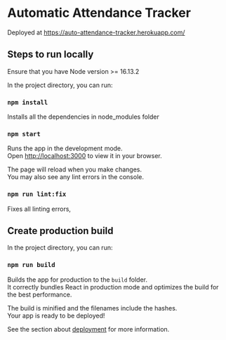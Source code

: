 # Automatic Attendance Tracker

Deployed at https://auto-attendance-tracker.herokuapp.com/

## Steps to run locally

Ensure that you have Node version >= 16.13.2

In the project directory, you can run:

### `npm install`

Installs all the dependencies in node_modules folder

### `npm start`

Runs the app in the development mode.\
Open [http://localhost:3000](http://localhost:3000) to view it in your browser.

The page will reload when you make changes.\
You may also see any lint errors in the console.

### `npm run lint:fix`

Fixes all linting errors,

## Create production build

In the project directory, you can run:

### `npm run build`

Builds the app for production to the `build` folder.\
It correctly bundles React in production mode and optimizes the build for the best performance.

The build is minified and the filenames include the hashes.\
Your app is ready to be deployed!

See the section about [deployment](https://facebook.github.io/create-react-app/docs/deployment) for more information.
